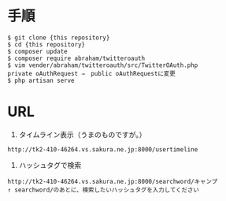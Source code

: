 # 手順

```
$ git clone {this repository}
$ cd {this repository}
$ composer update
$ composer require abraham/twitteroauth
$ vim vender/abraham/twitteroauth/src/TwitterOAuth.php
private oAuthRequest ⇒　public oAuthRequestに変更
$ php artisan serve
```

# URL

1. タイムライン表示（うまのものですが。）
```
http://tk2-410-46264.vs.sakura.ne.jp:8000/usertimeline
```
1. ハッシュタグで検索
```
http://tk2-410-46264.vs.sakura.ne.jp:8000/searchword/キャンプ
↑ searchword/のあとに、検索したいハッシュタグを入力してください
```
